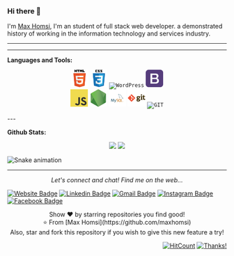 ### Hi there 👋

I'm [Max Homsi](https://maxhomsi.github.io/portfolio/), I'm an student of full stack web developer. a demonstrated history of working in the information technology and services industry.

---



  ***

**Languages and Tools:**

<p align="center">

  <div align="center">
  
 <code><img height="40" src="https://raw.githubusercontent.com/github/explore/80688e429a7d4ef2fca1e82350fe8e3517d3494d/topics/html/html.png" title="HTML"></code> 
 <code><img height="40" src="https://raw.githubusercontent.com/github/explore/80688e429a7d4ef2fca1e82350fe8e3517d3494d/topics/css/css.png" title="CSS"></code> 
 <code><img height="40" src="https://icons.iconarchive.com/icons/martz90/hex/512/wordpress-icon.png" title="WordPress"></code>
   <code><img height="40" src="https://raw.githubusercontent.com/github/explore/80688e429a7d4ef2fca1e82350fe8e3517d3494d/topics/bootstrap/bootstrap.png" title="Bootstrap">  </code> 
 <code><img height="40" src="https://raw.githubusercontent.com/github/explore/80688e429a7d4ef2fca1e82350fe8e3517d3494d/topics/javascript/javascript.png" title="JavaScript"></code>
<code><img height="40" src="https://raw.githubusercontent.com/github/explore/80688e429a7d4ef2fca1e82350fe8e3517d3494d/topics/nodejs/nodejs.png" title="Node JS"></code>
   <code><img height="40" src="https://raw.githubusercontent.com/github/explore/80688e429a7d4ef2fca1e82350fe8e3517d3494d/topics/mysql/mysql.png" title="MySQL"></code> 
   <code><img height="40" src="https://raw.githubusercontent.com/github/explore/80688e429a7d4ef2fca1e82350fe8e3517d3494d/topics/git/git.png" title="GIT"></code>
    <code><img height="40" src=" https://justinmahar.gallerycdn.vsassets.io/extensions/justinmahar/react-icons-snippets/1.0.4/1623101852807/Microsoft.VisualStudio.Services.Icons.Default" title="GIT"></code>
  </div>
  </p>
---

**Github Stats:**

<p align="center">
  
  <img src="https://github-readme-stats.vercel.app/api?username=maxhomsi&hide=stars&show_icons=true&theme=dracula&line_height=32">
  <img src="https://github-readme-stats.vercel.app/api/top-langs/?username=maxhomsi&count_public=true&theme=dracula"><br>
 
 
  ![Snake animation](https://github.com/maxhomsi/maxhomsi/blob/output/github-contribution-grid-snake.svg)
 <br>

</p>

---
<p align="center">
  <i>Let's connect and chat! Find me on the web...</i>
</p>

 [![Website Badge](https://img.shields.io/badge/-My_Portfolio-47CCCC?style=flat&logo=Google-Chrome&logoColor=white&link=https://maxhomsi.github.io/portfolio/)](https://maxhomsi.github.io/portfolio/) 
   [![Linkedin Badge](https://img.shields.io/badge/-Max_Homsi-blue?style=flat-square&logo=Linkedin&logoColor=white&link=https://www.linkedin.com/in/maxhomsi/)](https://www.linkedin.com/in/maxhomsi/)
  [![Gmail Badge](https://img.shields.io/badge/-maxhomsi-c14438?style=flat-square&logo=Gmail&logoColor=white&link=mailto:maxhomsi@gmail.com)](mailto:maxhomsi@gmail.com)
   [![Instagram Badge](https://img.shields.io/badge/-@ximilis-purple?style=flat&logo=instagram&logoColor=white&link=https://instagram.com/ximilis)](https://instagram.com/ximilis) 
  [![Facebook Badge](https://img.shields.io/badge/-Max_Homsi-036be4?style=flat-square&logo=Facebook&logoColor=white&link=https://www.facebook.com/ximilis/)](https://www.facebook.com/ximilis/)

  <p align="center">
    Show ❤️ by starring repositories you find good! 
    <br />
    ⭐️ From [Max Homsi](https://github.com/maxhomsi)
    <br />
    Also, star and fork this repository if you wish to give this new feature a try!
  </p>
</p>

<div align="right">
  
[![HitCount](https://hits.dwyl.com/maxhomsi/maxhomsi.svg?style=flat-square)](http://hits.dwyl.com/maxhomsi/maxhomsi)
  [![Thanks!](https://img.shields.io/badge/Thanks%20for%20visiting-!-1EAEDB.svg)](https://maxhomsi.github.io/portfolio/)

</div>



<!--
**maxhomsi/maxhomsi** is a ✨ _special_ ✨ repository because its `README.md` (this file) appears on your GitHub profile.

Here are some ideas to get you started:

- 🔭 I’m currently working on ...
- 🌱 I’m currently learning ...
- 👯 I’m looking to collaborate on ...
- 🤔 I’m looking for help with ...
- 💬 Ask me about ...
- 📫 How to reach me: ...
- 😄 Pronouns: ...
- ⚡ Fun fact: ...
-->
